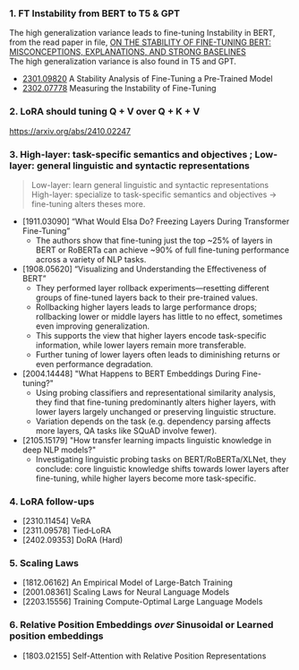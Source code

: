 ### 1. FT Instability from BERT to T5 & GPT
The high generalization variance leads to fine-tuning Instability in BERT, from the read paper in file, [ON THE STABILITY OF FINE-TUNING BERT: MISCONCEPTIONS, EXPLANATIONS, AND STRONG BASELINES](https://github.com/YCChu1995/Paper-Summary/blob/main/2006_On%20the%20Stability%20of%20Fine-tuning%20BERT%20-%20Misconceptions%2C%20Explanations%2C%20and%20Strong%20Baselines.md)<br>
The high generalization variance is also found in T5 and GPT.
- [2301.09820](https://arxiv.org/abs/2301.09820) A Stability Analysis of Fine-Tuning a Pre-Trained Model 
- [2302.07778](https://arxiv.org/abs/2302.07778) Measuring the Instability of Fine-Tuning

### 2. LoRA should tuning Q + V over Q + K + V 
https://arxiv.org/abs/2410.02247

### 3. High-layer: task-specific semantics and objectives ; Low-layer: general linguistic and syntactic representations
> Low-layer: learn general linguistic and syntactic representations<br>
> High-layer: specialize to task-specific semantics and objectives &rarr; fine-tuning alters theses more.

- [1911.03090] “What Would Elsa Do? Freezing Layers During Transformer Fine-Tuning”<br>
    - The authors show that fine-tuning just the top ~25% of layers in BERT or RoBERTa can achieve ~90% of full fine-tuning performance across a variety of NLP tasks.
- [1908.05620] “Visualizing and Understanding the Effectiveness of BERT”<br>
    - They performed layer rollback experiments—resetting different groups of fine-tuned layers back to their pre-trained values.
    - Rollbacking higher layers leads to large performance drops; rollbacking lower or middle layers has little to no effect, sometimes even improving generalization.
    - This supports the view that higher layers encode task-specific information, while lower layers remain more transferable.
    - Further tuning of lower layers often leads to diminishing returns or even performance degradation.
- [2004.14448] "What Happens to BERT Embeddings During Fine-tuning?"
    - Using probing classifiers and representational similarity analysis, they find that fine-tuning predominantly alters higher layers, with lower layers largely unchanged or preserving linguistic structure.
    - Variation depends on the task (e.g. dependency parsing affects more layers, QA tasks like SQuAD involve fewer).
- [2105.15179] "How transfer learning impacts linguistic knowledge in deep NLP models?"
    - Investigating linguistic probing tasks on BERT/RoBERTa/XLNet, they conclude: core linguistic knowledge shifts towards lower layers after fine-tuning, while higher layers become more task-specific.

### 4. LoRA follow-ups
- [2310.11454] VeRA
- [2311.09578] Tied‑LoRA
- [2402.09353] DoRA (Hard)

### 5. Scaling Laws
- [1812.06162] An Empirical Model of Large-Batch Training
- [2001.08361] Scaling Laws for Neural Language Models
- [2203.15556] Training Compute-Optimal Large Language Models

### 6. Relative Position Embeddings _over_ Sinusoidal or Learned position embeddings
- [1803.02155] Self-Attention with Relative Position Representations
